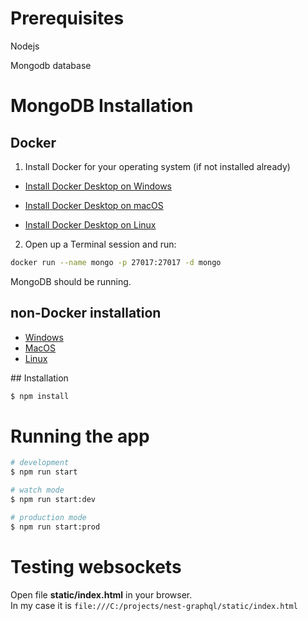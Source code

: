 # Prerequisites

Nodejs 

Mongodb database

# MongoDB Installation

## Docker 

1. Install Docker for your operating system (if not installed already)

- <a href="https://hub.docker.com/editions/community/docker-ce-desktop-windows/">Install Docker Desktop on Windows </a> 

-  <a href="https://hub.docker.com/editions/community/docker-ce-desktop-mac/">Install Docker Desktop on macOS </a>

-  <a href="https://docs.docker.com/engine/install/ubuntu/">Install Docker Desktop on Linux </a>

2. Open up a Terminal session and run:

```bash
docker run --name mongo -p 27017:27017 -d mongo
```

MongoDB should be running.


## non-Docker installation

<ul>
  <li><a href="https://docs.mongodb.com/manual/tutorial/install-mongodb-on-windows/">Windows</a></li>
  <li><a href="https://docs.mongodb.com/manual/tutorial/install-mongodb-on-os-x/">MacOS</a></li>
  <li><a href="https://docs.mongodb.com/manual/administration/install-on-linux/">Linux</a></li>
</ul>
## Installation

```bash
$ npm install
```

# Running the app

```bash
# development
$ npm run start

# watch mode
$ npm run start:dev

# production mode
$ npm run start:prod
```

# Testing websockets 
Open file <b>static/index.html</b> in your browser. <br/>
In my case it is `file:///C:/projects/nest-graphql/static/index.html`
